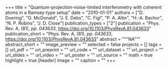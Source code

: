+++
title = "Quantum-projection-noise-limited interferometry with coherent atoms in a Ramsey-type setup"
date = "2010-01-01"
authors = ["D. Doering", "G. McDonald", "J. E. Debs", "C. Figl", "P. A. Altin", "H.-A. Bachor", "N. P. Robins", "J. D. Close"]
publication_types = ["2"]
publication = "Phys. Rev. A, (81), _pp. 043633_, https://doi.org/10.1103/PhysRevA.81.043633"
publication_short = "Phys. Rev. A, (81), _pp. 043633_, https://doi.org/10.1103/PhysRevA.81.043633"
abstract = """NA"""
abstract_short = ""
image_preview = ""
selected = false
projects = []
tags = []
url_pdf = ""
url_preprint = ""
url_code = ""
url_dataset = ""
url_project = ""
url_slides = ""
url_video = ""
url_poster = ""
url_source = ""
math = true
highlight = true
[header]
image = ""
caption = ""
+++
